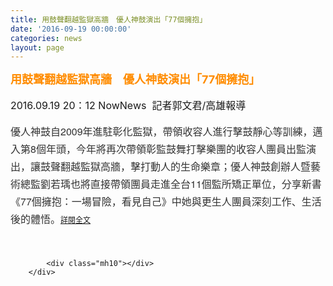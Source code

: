 ```yaml
---
title: 用鼓聲翻越監獄高牆　優人神鼓演出「77個擁抱」
date: '2016-09-19 00:00:00'
categories: news
layout: page
---
```


<div class="text">
			<div>
	<div>
		<div>
			<span style="color: rgb(255, 140, 0);"><span style="font-size: 18px;"><strong>用鼓聲翻越監獄高牆　優人神鼓演出「77個擁抱」</strong></span></span></div>
		<div>
			&nbsp;</div>
		<div>
			<span style="font-size: 16px;">2016.09.19 20：12 NowNews &nbsp;記者郭文君/高雄報導</span></div>
		<div>
			&nbsp;</div>
		<div>
			<span style="font-size: 9pt; line-height: 28px; text-align: justify;"><span style="color: rgb(51, 51, 51); font-family: &quot;Helvetica Neue&quot;, Helvetica, Arial, sans-serif; font-size: 16px;">優人神鼓自2009年進駐彰化監獄，帶領收容人進行擊鼓靜心等訓練，邁入第8個年頭，今年將再次帶領彰監鼓舞打擊樂團的收容人團員出監演出，讓鼓聲翻越監獄高牆，擊打動人的生命樂章；優人神鼓創辦人暨藝術總監劉若瑀也將直接帶領團員走進全台11個監所矯正單位，分享新書《77個擁抱：一場冒險，看見自己》中她與更生人團員深刻工作、生活後的體悟。</span><a href="http://www.nownews.com/n/2016/09/19/2243700">詳閱全文</a></span></div>
	</div>
	<div>
		&nbsp;</div>
</div>
<div>
	&nbsp;</div>

			<div class="mh10"></div>
		</div>